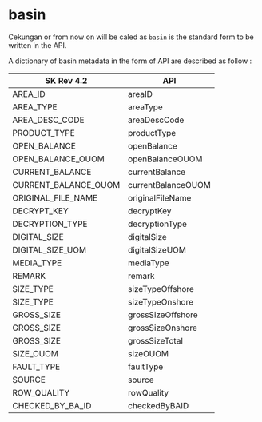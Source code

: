 # basin

Cekungan or from now on will be caled as `basin` is the standard form to be written in the API.

A dictionary of basin metadata in the form of API are described as follow :

SK Rev 4.2 | API
----------- | -----------
AREA_ID                  |	areaID
AREA_TYPE				         |	areaType
AREA_DESC_CODE           |	areaDescCode
PRODUCT_TYPE             |	productType
OPEN_BALANCE             |	openBalance
OPEN_BALANCE_OUOM        |	openBalanceOUOM
CURRENT_BALANCE          |	currentBalance
CURRENT_BALANCE_OUOM     |	currentBalanceOUOM
ORIGINAL_FILE_NAME       |	originalFileName
DECRYPT_KEY              |	decryptKey
DECRYPTION_TYPE          |	decryptionType
DIGITAL_SIZE             |	digitalSize
DIGITAL_SIZE_UOM         |	digitalSizeUOM
MEDIA_TYPE               |	mediaType
REMARK                   |	remark
SIZE_TYPE                |	sizeTypeOffshore
SIZE_TYPE                |	sizeTypeOnshore
GROSS_SIZE               |	grossSizeOffshore
GROSS_SIZE               |	grossSizeOnshore
GROSS_SIZE               |	grossSizeTotal
SIZE_OUOM                |	sizeOUOM
FAULT_TYPE               |	faultType
SOURCE                   |	source
ROW_QUALITY              |	rowQuality
CHECKED_BY_BA_ID         |	checkedByBAID
